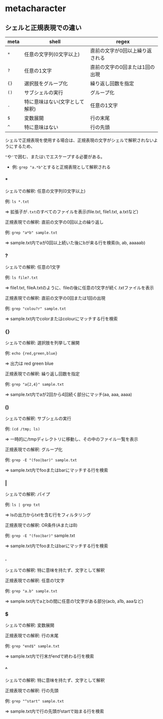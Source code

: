 # metacharacter

## シェルと正規表現での違い

| meta | shell                          | regex                           |
|------|--------------------------------|---------------------------------|
| `*`  | 任意の文字列(0文字以上)        | 直前の文字が0回以上繰り返される | 
| `?`  | 任意の1文字                    | 直前の文字の0回または1回の出現  |
| `{}` | 選択肢をグループ化             | 繰り返し回数を指定              |
| `()` | サブシェルの実行               | グループ化                      |
| `.`  | 特に意味はない(文字として解釈) | 任意の1文字                     |
| `$`  | 変数展開                       | 行の末尾                        |
| `^`  | 特に意味はない                 | 行の先頭                        |

シェルで正規表現を使用する場合は、正規表現の文字がシェルで解釈されないようにするため、

`"`や`'`で囲む、または`\`でエスケープする必要がある。

- 例: `grep "a.*b"`とすると正規表現として解釈される

### *

シェルでの解釈: 任意の文字列(0文字以上)

例: `ls *.txt`

=> 拡張子が`.txt`のすべてのファイルを表示(file.txt, file1.txt, a.txtなど)

正規表現での解釈: 直前の文字の0回以上の繰り返し

例: `grep "a*b" sample.txt`

=> sample.txt内でaが0回以上続いた後にbが来る行を検索(b, ab, aaaaab)

### ?

シェルでの解釈: 任意の1文字

例: `ls file?.txt`

=> file1.txt, fileA.txtのように、fileの後に任意の1文字が続く.txtファイルを表示

正規表現での解釈: 直前の文字の0回または1回の出現

例: `grep "colou?r" sample.txt`

=> sample.txt内でcolorまたはcolourにマッチする行を検索

### {}

シェルでの解釈: 選択肢を列挙して展開

例: `echo {red,green,blue}`

=> 出力は red green blue

正規表現での解釈: 繰り返し回数を指定

例: `grep "a{2,4}" sample.txt`

=> sample.txt内でaが2回から4回続く部分にマッチ(aa, aaa, aaaa)

### ()

シェルでの解釈: サブシェルの実行

例: `(cd /tmp; ls)`

=> 一時的に/tmpディレクトリに移動し、その中のファイル一覧を表示

正規表現での解釈: グループ化

例: `grep -E "(foo|bar)" sample.txt`

=> sample.txt内でfooまたはbarにマッチする行を検索

### |

シェルでの解釈: パイプ

例: `ls | grep txt`

=> lsの出力からtxtを含む行をフィルタリング

正規表現での解釈: OR条件(AまたはB)

例: `grep -E "(foo|bar)"` sample.txt

=> sample.txt内でfooまたはbarにマッチする行を検索

### .

シェルでの解釈: 特に意味を持たず、文字として解釈

正規表現での解釈: 任意の1文字

例: `grep "a.b" sample.txt`

=> sample.txt内でaとbの間に任意の1文字がある部分(acb, a1b, aaaなど)

### $

シェルでの解釈: 変数展開

正規表現での解釈: 行の末尾

例: `grep "end$" sample.txt`

=> sample.txt内で行末がendで終わる行を検索

### ^

シェルでの解釈: 特に意味を持たず、文字として解釈

正規表現での解釈: 行の先頭

例: `grep "^start" sample.txt`

=> sample.txt内で行の先頭がstartで始まる行を検索

